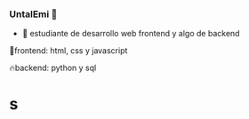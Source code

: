 ### UntalEmi 💫

- 🌱 estudiante de desarrollo web frontend y algo de backend

💫frontend:
html, css y javascript

🔥backend:
python y sql

<h1>s</h1>
